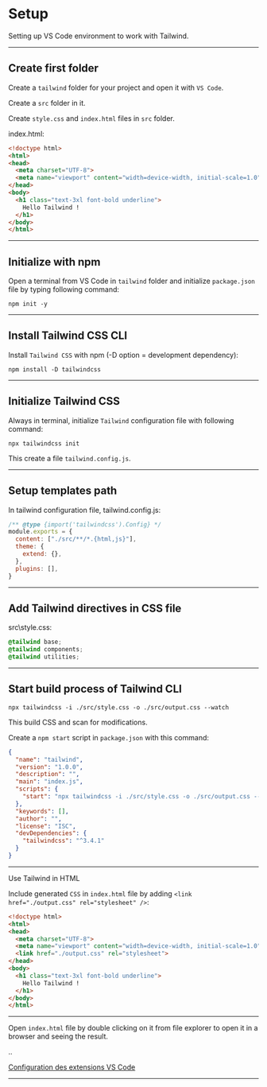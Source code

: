 # Setup

Setting up VS Code environment to work with Tailwind.

---

## Create first folder

Create a `tailwind` folder for your project and open it with `VS Code`.

Create a `src` folder in it.

Create `style.css` and `index.html` files in `src` folder.

index.html:

```html
<!doctype html>
<html>
<head>
  <meta charset="UTF-8">
  <meta name="viewport" content="width=device-width, initial-scale=1.0">
</head>
<body>
  <h1 class="text-3xl font-bold underline">
    Hello Tailwind !
  </h1>
</body>
</html>
```

---

## Initialize with npm

Open a terminal from VS Code in `tailwind` folder and initialize `package.json` file by typing following command:

```console
npm init -y
```

---

## Install Tailwind CSS CLI

Install `Tailwind CSS` with npm (-D option = development dependency):

```console
npm install -D tailwindcss
```

---

## Initialize Tailwind CSS

Always in terminal, initialize `Tailwind` configuration file with following command:

```console
npx tailwindcss init
```

This create a file `tailwind.config.js`.

---

## Setup templates path

In tailwind configuration file, tailwind.config.js:

```js
/** @type {import('tailwindcss').Config} */
module.exports = {
  content: ["./src/**/*.{html,js}"],
  theme: {
    extend: {},
  },
  plugins: [],
}
```

---

## Add Tailwind directives in CSS file

src\style.css:

```css
@tailwind base;
@tailwind components;
@tailwind utilities;
```

---

## Start build process of Tailwind CLI

```console
npx tailwindcss -i ./src/style.css -o ./src/output.css --watch
```

This build CSS and scan for modifications.

Create a `npm start` script in `package.json` with this command:

```json
{
  "name": "tailwind",
  "version": "1.0.0",
  "description": "",
  "main": "index.js",
  "scripts": {
    "start": "npx tailwindcss -i ./src/style.css -o ./src/output.css --watch"
  },
  "keywords": [],
  "author": "",
  "license": "ISC",
  "devDependencies": {
    "tailwindcss": "^3.4.1"
  }
}
```

---

Use Tailwind in HTML

Include generated `CSS` in `index.html` file by adding `<link href="./output.css" rel="stylesheet" />`:

```html
<!doctype html>
<html>
<head>
  <meta charset="UTF-8">
  <meta name="viewport" content="width=device-width, initial-scale=1.0">
  <link href="./output.css" rel="stylesheet">
</head>
<body>
  <h1 class="text-3xl font-bold underline">
    Hello Tailwind !
  </h1>
</body>
</html>
```

---

Open `index.html` file by double clicking on it from file explorer to open it in a browser and seeing the result.

..

[Configuration des extensions VS Code](https://dyma.fr/developer/list/v2/chapters/core/659d7db381e610279ed48dc6/659ea3e881e610279ed4a387/lesson)

---
